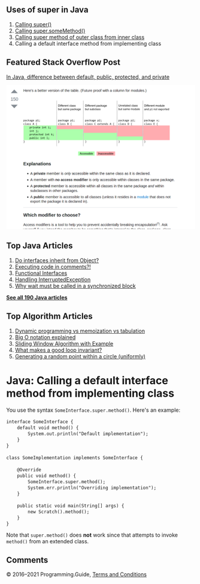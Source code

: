 



## Uses of super in Java

1.  [Calling super()](super-call.html)
2.  [Calling super.someMethod()](super-method-call.html)
3.  [Calling super method of outer class from inner class](calling-super-method-of-outer-class-from-inner-class.html)
4.  Calling a default interface method from implementing class

## Featured Stack Overflow Post

[In Java, difference between default, public, protected, and private](https://stackoverflow.com/a/33627846/276052)

[<img src="../images/so-featured-33627846.png" alt="StackOverflow screenshot thumbnail" class="screenshot" />](https://stackoverflow.com/a/33627846/276052)



## Top Java Articles

1.  [Do interfaces inherit from Object?](do-interfaces-inherit-from-object.html)
2.  [Executing code in comments?!](executing-code-in-comments.html)
3.  [Functional Interfaces](functional-interfaces.html)
4.  [Handling InterruptedException](handling-interrupted-exceptions.html)
5.  [Why wait must be called in a synchronized block](why-wait-must-be-in-synchronized.html)

[**See all 190 Java articles**](index.html)

## Top Algorithm Articles

1.  [Dynamic programming vs memoization vs tabulation](../dynamic-programming-vs-memoization-vs-tabulation.html)
2.  [Big O notation explained](../big-o-notation-explained.html)
3.  [Sliding Window Algorithm with Example](../sliding-window-example.html)
4.  [What makes a good loop invariant?](../what-makes-a-good-loop-invariant.html)
5.  [Generating a random point within a circle (uniformly)](../random-point-within-circle.html)

# Java: Calling a default interface method from implementing class

You use the syntax `SomeInterface.super.method()`. Here's an example:

    interface SomeInterface {
        default void method() {
            System.out.println("Default implementation");
        }
    }

    class SomeImplementation implements SomeInterface {

        @Override
        public void method() {
            SomeInterface.super.method();
            System.err.println("Overriding implementation");
        }

        public static void main(String[] args) {
            new Scratch().method();
        }
    }

Note that `super.method()` does **not** work since that attempts to invoke `method()` from an extended class.

## Comments



© 2016–2021 Programming.Guide, [Terms and Conditions](../terms-and-conditions.html)
